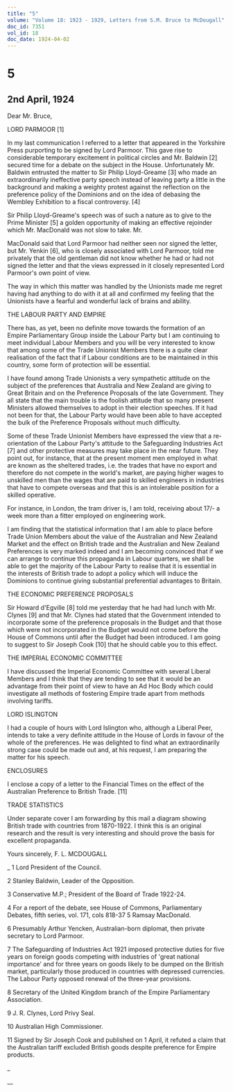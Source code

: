 ```yaml
---
title: "5"
volume: "Volume 18: 1923 - 1929, Letters from S.M. Bruce to McDougall"
doc_id: 7351
vol_id: 18
doc_date: 1924-04-02
---
```


# 5

## 2nd April, 1924

Dear Mr. Bruce,

LORD PARMOOR [1]

In my last communication I referred to a letter that appeared in the Yorkshire Press purporting to be signed by Lord Parmoor. This gave rise to considerable temporary excitement in political circles and Mr. Baldwin [2] secured time for a debate on the subject in the House. Unfortunately Mr. Baldwin entrusted the matter to Sir Philip Lloyd-Greame [3] who made an extraordinarily ineffective party speech instead of leaving party a little in the background and making a weighty protest against the reflection on the preference policy of the Dominions and on the idea of debasing the Wembley Exhibition to a fiscal controversy. [4]

Sir Philip Lloyd-Greame's speech was of such a nature as to give to the Prime Minister [5] a golden opportunity of making an effective rejoinder which Mr. MacDonald was not slow to take. Mr.

MacDonald said that Lord Parmoor had neither seen nor signed the letter, but Mr. Yenkin [6], who is closely associated with Lord Parmoor, told me privately that the old gentleman did not know whether he had or had not signed the letter and that the views expressed in it closely represented Lord Parmoor's own point of view.

The way in which this matter was handled by the Unionists made me regret having had anything to do with it at all and confirmed my feeling that the Unionists have a fearful and wonderful lack of brains and ability.

THE LABOUR PARTY AND EMPIRE

There has, as yet, been no definite move towards the formation of an Empire Parliamentary Group inside the Labour Party but I am continuing to meet individual Labour Members and you will be very interested to know that among some of the Trade Unionist Members there is a quite clear realisation of the fact that if Labour conditions are to be maintained in this country, some form of protection will be essential.

I have found among Trade Unionists a very sympathetic attitude on the subject of the preferences that Australia and New Zealand are giving to Great Britain and on the Preference Proposals of the late Government. They all state that the main trouble is the foolish attitude that so many present Ministers allowed themselves to adopt in their election speeches. If it had not been for that, the Labour Party would have been able to have accepted the bulk of the Preference Proposals without much difficulty.

Some of these Trade Unionist Members have expressed the view that a re-orientation of the Labour Party's attitude to the Safeguarding Industries Act [7] and other protective measures may take place in the near future. They point out, for instance, that at the present moment men employed in what are known as the sheltered trades, i.e. the trades that have no export and therefore do not compete in the world's market, are paying higher wages to unskilled men than the wages that are paid to skilled engineers in industries that have to compete overseas and that this is an intolerable position for a skilled operative.

For instance, in London, the tram driver is, I am told, receiving about 17/- a week more than a fitter employed on engineering work.

I am finding that the statistical information that I am able to place before Trade Union Members about the value of the Australian and New Zealand Market and the effect on British trade and the Australian and New Zealand Preferences is very marked indeed and I am becoming convinced that if we can arrange to continue this propaganda in Labour quarters, we shall be able to get the majority of the Labour Party to realise that it is essential in the interests of British trade to adopt a policy which will induce the Dominions to continue giving substantial preferential advantages to Britain.

THE ECONOMIC PREFERENCE PROPOSALS

Sir Howard d'Egville [8] told me yesterday that he had had lunch with Mr. Clynes [9] and that Mr. Clynes had stated that the Government intended to incorporate some of the preference proposals in the Budget and that those which were not incorporated in the Budget would not come before the House of Commons until after the Budget had been introduced. I am going to suggest to Sir Joseph Cook [10] that he should cable you to this effect.

THE IMPERIAL ECONOMIC COMMITTEE

I have discussed the Imperial Economic Committee with several Liberal Members and I think that they are tending to see that it would be an advantage from their point of view to have an Ad Hoc Body which could investigate all methods of fostering Empire trade apart from methods involving tariffs.

LORD ISLINGTON

I had a couple of hours with Lord Islington who, although a Liberal Peer, intends to take a very definite attitude in the House of Lords in favour of the whole of the preferences. He was delighted to find what an extraordinarily strong case could be made out and, at his request, I am preparing the matter for his speech.

ENCLOSURES

I enclose a copy of a letter to the Financial Times on the effect of the Australian Preference to British Trade. [11]

TRADE STATISTICS

Under separate cover I am forwarding by this mail a diagram showing British trade with countries from 1870-1922. I think this is an original research and the result is very interesting and should prove the basis for excellent propaganda.

Yours sincerely, F. L. MCDOUGALL 

_ 1 Lord President of the Council.

2 Stanley Baldwin, Leader of the Opposition.

3 Conservative M.P.; President of the Board of Trade 1922-24.

4 For a report of the debate, see House of Commons, Parliamentary Debates, fifth series, vol. 171, cols 818-37 5 Ramsay MacDonald.

6 Presumably Arthur Yencken, Australian-born diplomat, then private secretary to Lord Parmoor.

7 The Safeguarding of Industries Act 1921 imposed protective duties for five years on foreign goods competing with industries of 'great national importance' and for three years on goods likely to be dumped on the British market, particularly those produced in countries with depressed currencies. The Labour Party opposed renewal of the three-year provisions.

8 Secretary of the United Kingdom branch of the Empire Parliamentary Association.

9 J. R. Clynes, Lord Privy Seal.

10 Australian High Commissioner.

11 Signed by Sir Joseph Cook and published on 1 April, it refuted a claim that the Australian tariff excluded British goods despite preference for Empire products.

_

__
